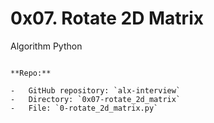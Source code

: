0x07. Rotate 2D Matrix
======================

Algorithm Python


```

**Repo:**

-   GitHub repository: `alx-interview`
-   Directory: `0x07-rotate_2d_matrix`
-   File: `0-rotate_2d_matrix.py`
